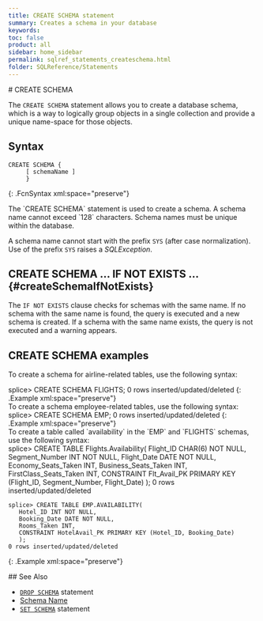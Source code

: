 ```yaml
---
title: CREATE SCHEMA statement
summary: Creates a schema in your database
keywords:
toc: false
product: all
sidebar: home_sidebar
permalink: sqlref_statements_createschema.html
folder: SQLReference/Statements
---
```

<section>
<div class="TopicContent" data-swiftype-index="true" markdown="1">
# CREATE SCHEMA

The `CREATE SCHEMA` statement allows you to create a database schema,
which is a way to logically group objects in a single collection and
provide a unique name-space for those objects.

## Syntax

<div class="fcnWrapperWide" markdown="1">

    CREATE SCHEMA {
         [ schemaName ]
         }
{: .FcnSyntax xml:space="preserve"}

</div>
The `CREATE SCHEMA` statement is used to create a schema. A schema name
cannot exceed `128` characters. Schema names must be unique within the
database.

A schema name cannot start with the prefix `SYS` (after case
normalization). Use of the prefix `SYS` raises a *SQLException*.

## CREATE SCHEMA ... IF NOT EXISTS ...    {#createSchemaIfNotExists}

The `IF NOT EXISTS` clause checks for schemas with the same name. If no schema with the same name is found, the query is executed and a new schema is created. If a schema with the same name exists, the query is not executed and a warning appears.

## CREATE SCHEMA examples

To create a schema for airline-related tables, use the following syntax:

<div class="preWrapper" markdown="1">
    splice> CREATE SCHEMA FLIGHTS;
    0 rows inserted/updated/deleted
{: .Example xml:space="preserve"}

</div>
To create a schema employee-related tables, use the following syntax:

<div class="preWrapper" markdown="1">
    splice> CREATE SCHEMA EMP;
    0 rows inserted/updated/deleted
{: .Example xml:space="preserve"}

</div>
To create a table called `availability` in the `EMP` and `FLIGHTS`
schemas, use the following syntax:

<div class="preWrapperWide" markdown="1">
    splice> CREATE TABLE Flights.Availability(
       Flight_ID CHAR(6) NOT NULL,
       Segment_Number INT NOT NULL,
       Flight_Date DATE NOT NULL,
       Economy_Seats_Taken INT,
       Business_Seats_Taken INT,
       FirstClass_Seats_Taken INT,
       CONSTRAINT Flt_Avail_PK
       PRIMARY KEY (Flight_ID, Segment_Number, Flight_Date)
       );
    0 rows inserted/updated/deleted

    splice> CREATE TABLE EMP.AVAILABILITY(
       Hotel_ID INT NOT NULL,
       Booking_Date DATE NOT NULL,
       Rooms_Taken INT,
       CONSTRAINT HotelAvail_PK PRIMARY KEY (Hotel_ID, Booking_Date)
       );
    0 rows inserted/updated/deleted
{: .Example xml:space="preserve"}

</div>
## See Also

* [`DROP SCHEMA`](sqlref_statements_dropschema.html) statement
* [Schema Name](sqlref_identifiers_types.html#SchemaName)
* [`SET SCHEMA`](sqlref_statements_setschema.html) statement

</div>
</section>
